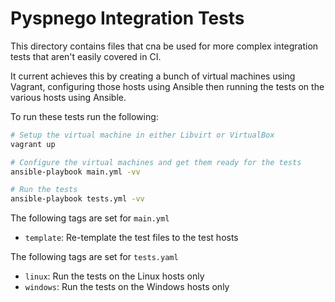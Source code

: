 # Pyspnego Integration Tests

This directory contains files that cna be used for more complex integration tests that aren't easily covered in CI.

It current achieves this by creating a bunch of virtual machines using Vagrant, configuring those hosts using Ansible
then running the tests on the various hosts using Ansible.

To run these tests run the following:

```bash
# Setup the virtual machine in either Libvirt or VirtualBox
vagrant up

# Configure the virtual machines and get them ready for the tests
ansible-playbook main.yml -vv

# Run the tests
ansible-playbook tests.yml -vv
```

The following tags are set for `main.yml`

* `template`: Re-template the test files to the test hosts

The following tags are set for `tests.yaml`

* `linux`: Run the tests on the Linux hosts only
* `windows`: Run the tests on the Windows hosts only
